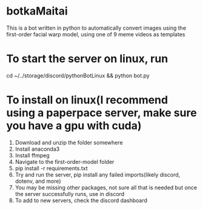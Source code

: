 # botkaMaitai
This is a bot written in python to automatically convert images using the first-order facial warp model, using one of 9 meme videos as templates

# To start the server on linux, run
cd ~/../storage/discord/pythonBotLinux && python bot.py

# To install on linux(I recommend using a paperpace server, make sure you have a gpu with cuda)
1. Download and unzip the folder somewhere
2. Install anaconda3
3. Install ffmpeg
4. Navigate to the first-order-model folder
5. pip install -r requirements.txt
6. Try and run the server, pip install any failed imports(likely discord, dotenv, and more)
7. You may be missing other packages, not sure all that is needed but once the server
successfully runs, use in discord
8. To add to new servers, check the discord dashboard
